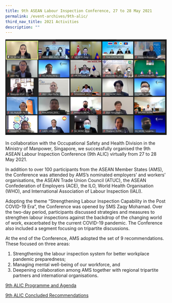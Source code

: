 ```yaml
---
title: 9th ASEAN Labour Inspection Conference, 27 to 28 May 2021
permalink: /event-archives/9th-alic/
third_nav_title: 2021 Activities
description: ""
---
```







![Virtual Group Photo from 9th ALIC](/images/9th%20alic%20group%20photo.png)

In collaboration with the Occupational Safety and Health Division in the Ministry of Manpower, Singapore, we successfully organised the 9th ASEAN Labour Inspection Conference (9th ALIC) virtually from 27 to 28 May 2021.

In addition to over 100 participants from the ASEAN Member States (AMS), the Conference was attended by AMS’s nominated employers’ and workers’ organisations, the ASEAN Trade Union Council (ATUC), the ASEAN Confederation of Employers (ACE), the ILO, World Health Organisation (WHO), and International Association of Labour Inspection (IALI).

Adopting the theme “Strengthening Labour Inspection Capability in the Post COVID-19 Era”, the Conference was opened by SMS Zaqy Mohamad. Over the two-day period, participants discussed strategies and measures to strengthen labour inspections against the backdrop of the changing world of work, exacerbated by the current COVID-19 pandemic. The Conference also included a segment focusing on tripartite discussions.

At the end of the Conference, AMS adopted the set of 9 recommendations. These focused on three areas: 
1. Strengthening the labour inspection system for better workplace pandemic preparedness;
2. Managing mental well-being of our workforce, and
3. Deepening collaboration among AMS together with regional tripartite partners and international organisations.

[9th ALIC Programme and Agenda](/files/9th%20alic%20concept%20note%20and%20agenda.pdf)

[9th ALIC Concluded Recommendations](/files/concluded%20recommendations%20for%209th%20alic.pdf)